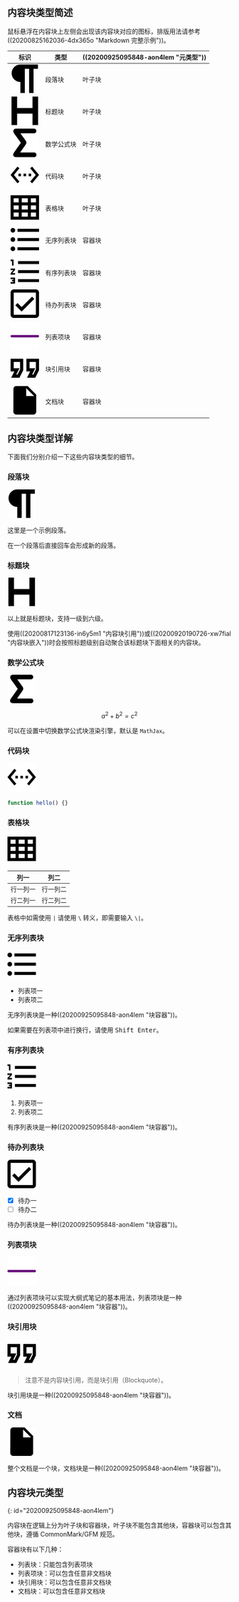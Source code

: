 ## 内容块类型简述

鼠标悬浮在内容块上左侧会出现该内容块对应的图标，排版用法请参考 ((20200825162036-4dx365o "Markdown 完整示例"))。

| 标识 | 类型 | ((20200925095848-aon4lem "元类型")) |
| - | - | - |
| ![paragraph](assets/paragraph.svg) | 段落块 | 叶子块 |
| ![heading](assets/heading.svg) | 标题块 | 叶子块 |
| ![math-block](assets/math-block.svg) | 数学公式块 | 叶子块 |
| ![code-block](assets/code-block.svg) | 代码块 | 叶子块 |
| ![table](assets/table.svg) | 表格块 | 叶子块 |
| ![unordered-list](assets/unordered-list.svg) | 无序列表块 | 容器块 |
| ![ordered-list](assets/ordered-list.svg) | 有序列表块 | 容器块 |
| ![task-list](assets/task-list.svg) | 待办列表块 | 容器块 |
| ![list-item](assets/list-item.svg) | 列表项块 | 容器块 |
| ![blockquote](assets/blockquote.svg) | 块引用块 | 容器块 |
| ![doc](assets/doc.svg) | 文档块 | 容器块 |

## 内容块类型详解

下面我们分别介绍一下这些内容块类型的细节。

### 段落块

![paragraph](assets/paragraph.svg)

这里是一个示例段落。

在一个段落后直接回车会形成新的段落。

### 标题块

![heading](assets/heading.svg)

以上就是标题块，支持一级到六级。

使用((20200817123136-in6y5m1 "内容块引用"))或((20200920190726-xw7fial "内容块嵌入"))时会按照标题级别自动聚合该标题块下面相关的内容块。

### 数学公式块

![math-block](assets/math-block.svg)

$$
a^2 + b^2 = c^2
$$

可以在设置中切换数学公式块渲染引擎，默认是 `MathJax`。

### 代码块

![math-block](assets/code-block.svg)

```js
function hello() {}
```

### 表格块

![math-block](assets/table.svg)

| 列一 | 列二 |
| - | - |
| 行一列一 | 行一列二 |
| 行二列一 | 行二列二 |

表格中如需使用 `|` 请使用 `\` 转义，即需要输入 `\|`。

### 无序列表块

![math-block](assets/unordered-list.svg)

* 列表项一
* 列表项二

无序列表块是一种((20200925095848-aon4lem "块容器"))。

如果需要在列表项中进行换行，请使用 <kbd>Shift Enter</kbd>。

### 有序列表块

![math-block](assets/ordered-list.svg)

1. 列表项一
2. 列表项二

有序列表块是一种((20200925095848-aon4lem "块容器"))。

### 待办列表块

![math-block](assets/task-list.svg)

- [X] 待办一
- [ ] 待办二

待办列表块是一种((20200925095848-aon4lem "块容器"))。

### 列表项块

![list-item](assets/list-item.svg)

通过列表项块可以实现大纲式笔记的基本用法，列表项块是一种((20200925095848-aon4lem "块容器"))。

### 块引用块

![math-block](assets/blockquote.svg)

> 注意不是内容块引用，而是块引用（Blockquote）。

块引用块是一种((20200925095848-aon4lem "块容器"))。

### 文档

![doc](assets/doc.svg)

整个文档是一个块，文档块是一种((20200925095848-aon4lem "块容器"))。

## 内容块元类型
{: id="20200925095848-aon4lem"}

内容块在逻辑上分为叶子块和容器块，叶子块不能包含其他块，容器块可以包含其他块，遵循 CommonMark/GFM 规范。

容器块有以下几种：

* 列表块：只能包含列表项块
* 列表项块：可以包含任意非文档块
* 块引用块：可以包含任意非文档块
* 文档块：可以包含任意非文档块

